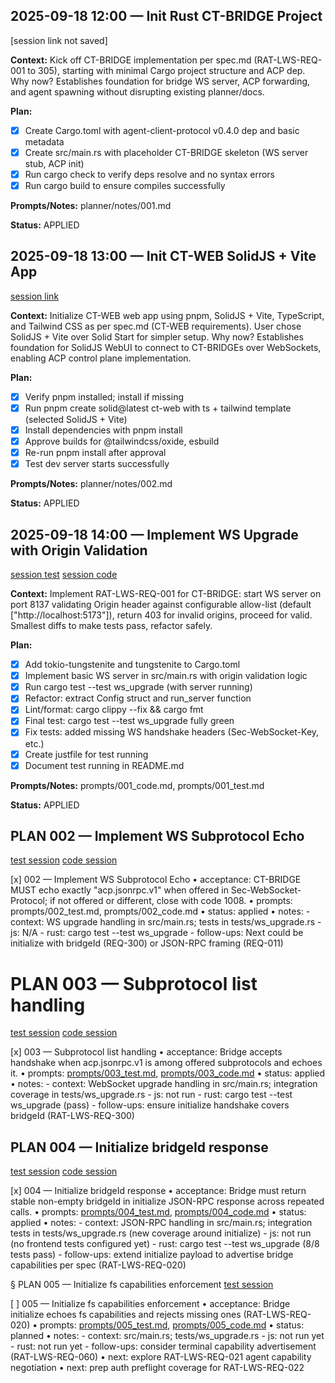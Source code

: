 ## 2025-09-18 12:00 — Init Rust CT-BRIDGE Project
[session link not saved]

**Context:** Kick off CT-BRIDGE implementation per spec.md (RAT-LWS-REQ-001 to 305), starting with minimal Cargo project structure and ACP dep. Why now? Establishes foundation for bridge WS server, ACP forwarding, and agent spawning without disrupting existing planner/docs.

**Plan:**
- [x] Create Cargo.toml with agent-client-protocol v0.4.0 dep and basic metadata
- [x] Create src/main.rs with placeholder CT-BRIDGE skeleton (WS server stub, ACP init)
- [x] Run cargo check to verify deps resolve and no syntax errors
- [x] Run cargo build to ensure compiles successfully

**Prompts/Notes:** planner/notes/001.md

**Status:** APPLIED

## 2025-09-18 13:00 — Init CT-WEB SolidJS + Vite App
[session link](https://opencode.ai/s/4fpY1H3R)

**Context:** Initialize CT-WEB web app using pnpm, SolidJS + Vite, TypeScript, and Tailwind CSS as per spec.md (CT-WEB requirements). User chose SolidJS + Vite over Solid Start for simpler setup. Why now? Establishes foundation for SolidJS WebUI to connect to CT-BRIDGEs over WebSockets, enabling ACP control plane implementation.

**Plan:**
- [x] Verify pnpm installed; install if missing
- [x] Run pnpm create solid@latest ct-web with ts + tailwind template (selected SolidJS + Vite)
- [x] Install dependencies with pnpm install
- [x] Approve builds for @tailwindcss/oxide, esbuild
- [x] Re-run pnpm install after approval
- [x] Test dev server starts successfully

**Prompts/Notes:** planner/notes/002.md

**Status:** APPLIED

## 2025-09-18 14:00 — Implement WS Upgrade with Origin Validation
[session test](https://opencode.ai/s/eoBOmRFL)
[session code](https://opencode.ai/s/7VEUOVx2)

**Context:** Implement RAT-LWS-REQ-001 for CT-BRIDGE: start WS server on port 8137 validating Origin header against configurable allow-list (default ["http://localhost:5173"]), return 403 for invalid origins, proceed for valid. Smallest diffs to make tests pass, refactor safely.

**Plan:**
- [x] Add tokio-tungstenite and tungstenite to Cargo.toml
- [x] Implement basic WS server in src/main.rs with origin validation logic
- [x] Run cargo test --test ws_upgrade (with server running)
- [x] Refactor: extract Config struct and run_server function
- [x] Lint/format: cargo clippy --fix && cargo fmt
- [x] Final test: cargo test --test ws_upgrade fully green
- [x] Fix tests: added missing WS handshake headers (Sec-WebSocket-Key, etc.)
- [x] Create justfile for test running
- [x] Document test running in README.md

**Prompts/Notes:** prompts/001_code.md, prompts/001_test.md

**Status:** APPLIED

## PLAN 002 — Implement WS Subprotocol Echo
[test session](https://opencode.ai/s/K777n09f)
[code session](https://opencode.ai/s/6cjeYEUS)

[x] 002 — Implement WS Subprotocol Echo
• acceptance: CT-BRIDGE MUST echo exactly "acp.jsonrpc.v1" when offered in Sec-WebSocket-Protocol; if not offered or different, close with code 1008.
• prompts: prompts/002_test.md, prompts/002_code.md
• status: applied
• notes:
    - context: WS upgrade handling in src/main.rs; tests in tests/ws_upgrade.rs
    - js: N/A
    - rust: cargo test --test ws_upgrade
    - follow-ups: Next could be initialize with bridgeId (REQ-300) or JSON-RPC framing (REQ-011)

# PLAN 003 — Subprotocol list handling
[test session](https://opencode.ai/s/Z7AQ6xxy)
[code session](https://opencode.ai/s/DoZE95iu)

[x] 003 — Subprotocol list handling
• acceptance: Bridge accepts handshake when acp.jsonrpc.v1 is among offered subprotocols and echoes it.
• prompts: [prompts/003_test.md](./prompts/003_test.md), [prompts/003_code.md](./prompts/003_code.md)
• status: applied
• notes:
    - context: WebSocket upgrade handling in src/main.rs; integration coverage in tests/ws_upgrade.rs
    - js: not run
    - rust: cargo test --test ws_upgrade (pass)
    - follow-ups: ensure initialize handshake covers bridgeId (RAT-LWS-REQ-300)

## PLAN 004 — Initialize bridgeId response
[test session](https://opencode.ai/s/39YRKR6d)
[code session](https://opencode.ai/s/ViPGCSvj)

[x] 004 — Initialize bridgeId response
• acceptance: Bridge must return stable non-empty bridgeId in initialize JSON-RPC response across repeated calls.
• prompts: [prompts/004_test.md](./prompts/004_test.md), [prompts/004_code.md](./prompts/004_code.md)
• status: applied
• notes:
    - context: JSON-RPC handling in src/main.rs; integration tests in tests/ws_upgrade.rs (new coverage around initialize)
    - js: not run (no frontend tests configured yet)
    - rust: cargo test --test ws_upgrade (8/8 tests pass)
    - follow-ups: extend initialize payload to advertise bridge capabilities per spec (RAT-LWS-REQ-020)

§ PLAN 005 — Initialize fs capabilities enforcement
[test session](https://opencode.ai/s/StHgV5f5)

[ ] 005 — Initialize fs capabilities enforcement
• acceptance: Bridge initialize echoes fs capabilities and rejects missing ones (RAT-LWS-REQ-020)
• prompts: [prompts/005_test.md](./prompts/005_test.md), [prompts/005_code.md](./prompts/005_code.md)
• status: planned
• notes:
    - context: src/main.rs; tests/ws_upgrade.rs
    - js: not run yet
    - rust: not run yet
    - follow-ups: consider terminal capability advertisement (RAT-LWS-REQ-060)
• next: explore RAT-LWS-REQ-021 agent capability negotiation
• next: prep auth preflight coverage for RAT-LWS-REQ-022
